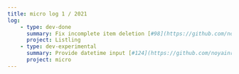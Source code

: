 ```yaml
---
title: micro log 1 / 2021
log:
    - type: dev-done
      summary: Fix incomplete item deletion [#98](https://github.com/noyainrain/listling/issues/98)
      project: Listling
    - type: dev-experimental
      summary: Provide datetime input [#124](https://github.com/noyainrain/micro/issues/124)
      project: micro
---
```

